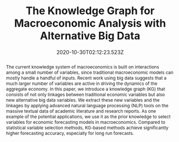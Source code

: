 ---
abstract: The current knowledge system of macroeconomics is built on interactions among a small number of variables, since traditional macroeconomic models can mostly handle a handful of inputs. Recent work using big data suggests that a much larger number of variables are active in driving the dynamics of the aggregate economy. In this paper, we introduce a knowledge graph (KG) that consists of not only linkages between traditional economic variables but also new alternative big data variables. We extract these new variables and the linkages by applying advanced natural language processing (NLP) tools on the massive textual data of academic literature and research reports. As one example of the potential applications, we use it as the prior knowledge to select variables for economic forecasting models in macroeconomics. Compared to statistical variable selection methods, KG-based methods achieve significantly higher forecasting accuracy, especially for long run forecasts.
slides: ""
url_pdf: https://arxiv.org/abs/2010.05172
publication_types:
  - "Preprint"
authors:
  - Yucheng Yang
  - Yue Pang
  - admin
  - Weinan E
author_notes: 
  - Equal Contribution
  - Equal Contribution
  - Equal Contribution
  - Equal Contribution
publication: In *Banca d’Italia and Federal Reserve Board Conference in Macroeconomics, 2020*
summary: "We introduce a knowledge graph (KG) that consists of not only linkages between traditional economic variables but also new alternative big data variables."
url_dataset: ""
url_project: ""
publication_short: ""
url_source: ""
url_video: ""
title: "The Knowledge Graph for Macroeconomic Analysis with Alternative Big Data"
doi: ""
featured: true
tags: []
projects: []
image:
  caption: ""
  focal_point: ""
  preview_only: false
  filename: 1.png
date: 2020-10-30T02:12:23.523Z
url_slides: ""
publishDate: 2020-10-30T00:00:00.000Z
url_poster: ""
url_code: ""
---